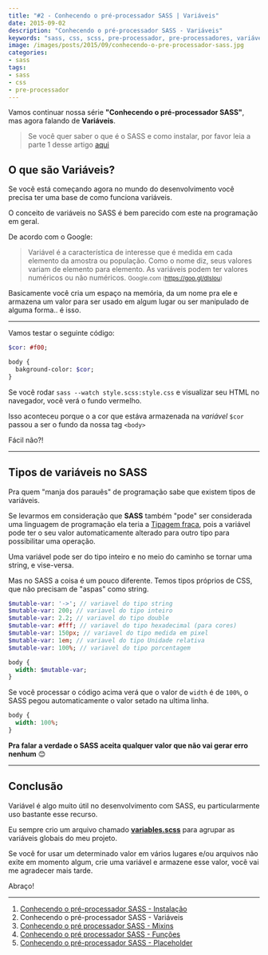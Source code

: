 ```yaml
---
title: "#2 - Conhecendo o pré-processador SASS | Variáveis"
date: 2015-09-02
description: "Conhecendo o pré-processador SASS - Variáveis"
keywords: "sass, css, scss, pre-processador, pre-processadores, variáveis"
image: /images/posts/2015/09/conhecendo-o-pre-processador-sass.jpg
categories:
- sass
tags:
- sass
- css
- pre-processador
---
```


Vamos continuar nossa série **"Conhecendo o pré-processador SASS"**, mas agora falando de **Variáveis**.

> Se você quer saber o que é o SASS e como instalar, por favor leia a parte 1 desse artigo <a href="/conhecendo-o-pre-processador-sass-parte-1/">aqui</a>


## O que são Variáveis?

Se você está começando agora no mundo do desenvolvimento você precisa ter uma base de como funciona variáveis.

O conceito de variáveis no SASS é bem parecido com este na programação em geral.

De acordo com o Google:

> Variável é a característica de interesse que é medida em cada elemento da amostra ou população. Como o nome diz, seus valores variam de elemento para elemento. As variáveis podem ter valores numéricos ou não numéricos.
  > <small>Google.com (<a href="https://goo.gl/dlslou">https://goo.gl/dlslou</a>)</small>

Basicamente você cria um espaço na memória, da um nome pra ele e armazena um valor para ser usado em algum lugar ou ser manipulado de alguma forma.. é isso.

***

Vamos testar o seguinte código:

```sass
$cor: #f00;

body {
  bakground-color: $cor;
}
```

Se você rodar `sass --watch style.scss:style.css` e visualizar seu HTML no navegador, você verá o fundo vermelho.

Isso aconteceu porque o a cor que estáva armazenada na *variável* `$cor` passou a ser o fundo da nossa tag `<body>`

Fácil não?!

***

## Tipos de variáveis no SASS

Pra quem "manja dos parauês" de programação sabe que existem tipos de variáveis.

Se levarmos em consideração que **SASS** também "pode" ser considerada uma linguagem de programação ela teria a [Tipagem fraca](https://pt.wikipedia.org/wiki/Tipo_de_dado), pois a variável pode ter o seu valor automaticamente alterado para outro tipo para possibilitar uma operação.

Uma variável pode ser do tipo inteiro e no meio do caminho se tornar uma string, e vise-versa.

Mas no SASS a coisa é um pouco diferente. Temos tipos próprios de CSS, que não precisam de "aspas" como string.

```sass
$mutable-var: '->'; // variavel do tipo string
$mutable-var: 200; // variavel do tipo inteiro
$mutable-var: 2.2; // variavel do tipo double
$mutable-var: #fff; // variavel do tipo hexadecimal (para cores)
$mutable-var: 150px; // variavel do tipo medida em pixel
$mutable-var: 1em; // variavel do tipo Unidade relativa
$mutable-var: 100%; // variavel do tipo porcentagem

body {
  width: $mutable-var;
}
```

Se você processar o código acima verá que o valor de `width` é de `100%`, o SASS pegou automaticamente o valor setado na ultima linha.

```sass
body {
  width: 100%;
}
```

**Pra falar a verdade o SASS aceita qualquer valor que não vai gerar erro nenhum** 😊

***

## Conclusão

Variável é algo muito útil no desenvolvimento com SASS, eu particularmente uso bastante esse recurso.

Eu sempre crio um arquivo chamado **[variables.scss](https://github.com/nandomoreirame/nandomoreirame.github.io/blob/source/src/sass/settings/_variables.scss)** para agrupar as variáveis globais do meu projeto.

Se você for usar um determinado valor em vários lugares e/ou arquivos não exite em momento algum, crie uma variável e armazene esse valor, você vai me agradecer mais tarde.

Abraço!

***

1. [Conhecendo o pré-processador SASS - Instalação](/conhecendo-o-pre-processador-sass-parte-1)
2. Conhecendo o pré-processador SASS - Variáveis
3. [Conhecendo o pré processador SASS - Mixins](/sass-parte-3-mixins)
4. [Conhecendo o pré processador SASS - Funções](/sass-parte-4-funcoes)
5. [Conhecendo o pré-processador SASS - Placeholder](/sass-parte-5-placeholder)
